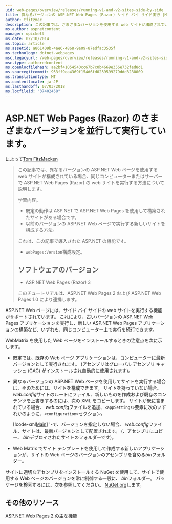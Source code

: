 ```yaml
---
uid: web-pages/overview/releases/running-v1-and-v2-sites-side-by-side
title: 異なるバージョンの ASP.NET Web Pages (Razor) サイド バイ サイド実行 |Microsoft Docs
author: tfitzmac
description: この記事では、さまざまなバージョンを使用する web サイトが構成されている場合、同じコンピューターまたはサーバーで ASP.NET Web Pages (Razor) の web サイトを実行する方法について説明しています.
ms.author: aspnetcontent
manager: wpickett
ms.date: 02/10/2014
ms.topic: article
ms.assetid: a861409b-4ae6-4868-9e09-87edfac3535f
ms.technology: dotnet-webpages
msc.legacyurl: /web-pages/overview/releases/running-v1-and-v2-sites-side-by-side
msc.type: authoredcontent
ms.openlocfilehash: aa2bf41054540cc67b7c0b4669e356e732fed8d1
ms.sourcegitcommit: 953ff9ea4369f154d6fd0239599279ddd3280009
ms.translationtype: MT
ms.contentlocale: ja-JP
ms.lasthandoff: 07/03/2018
ms.locfileid: "37402458"
---
```

<a name="running-different-versions-of-aspnet-web-pages-razor-side-by-side"></a>ASP.NET Web Pages (Razor) のさまざまなバージョンを並行して実行しています。
====================
によって[Tom FitzMacken](https://github.com/tfitzmac)

> この記事では、異なるバージョンの ASP.NET Web ページを使用する web サイトが構成されている場合、同じコンピューターまたはサーバーで ASP.NET Web Pages (Razor) の web サイトを実行する方法について説明します。
> 
> 学習内容。
> 
> - 既定の動作は ASP.NET で ASP.NET Web Pages を使用して構築されたサイトがある場合です。
> - 以前のバージョンの ASP.NET Web ページで実行する新しいサイトを構成する方法。
>   
> 
> これは、この記事で導入された ASP.NET の機能です。
> 
> - `webPages:Version`構成設定。
>   
> 
> ## <a name="software-versions"></a>ソフトウェアのバージョン
> 
> 
> - ASP.NET Web Pages (Razor) 3
>   
> 
> このチュートリアルは、ASP.NET Web Pages 2 および ASP.NET Web Pages 1.0 により連携します。


ASP.NET Web ページには、サイド バイ サイドの web サイトを実行する機能がサポートされています。 これにより、古いバージョンの ASP.NET Web Pages アプリケーションを実行し、新しい ASP.NET Web Pages アプリケーションの構築など、いずれも、同じコンピューター上で実行を続行できます。

WebMatrix を使用した Web ページをインストールするときの注意点を次に示します。

- 既定では、既存の Web ページ アプリケーションは、コンピューターに最新バージョンとして実行されます。 (アセンブリはグローバル アセンブリ キャッシュ (GAC) がインストールされ自動的に使用されます)。
- 異なるバージョンの ASP.NET Web ページを使用してサイトを実行する場合は、そのためには、サイトを構成できます。 サイトを持っていない場合、 *web.config*サイトのルートにファイル、新しいものを作成および既存のコンテンツを上書きするのには、次の XML をコピーします。 サイトが既に含まれている場合、 *web.config*ファイルを追加、`<appSettings>`要素に次のいずれかのように、`<configuration>`セクション。

    [!code-xml[Main](running-v1-and-v2-sites-side-by-side/samples/sample1.xml)]
  '-で、バージョンを指定しない場合、 *web.config*ファイル、サイトは、最新バージョンとして配置されます。 (、アセンブリにコピー、 *bin*デプロイされたサイトのフォルダーです)。
- Web Matrix でサイト テンプレートを使用して作成する新しいアプリケーションが、サイトの Web ページのバージョンのアセンブリを含める*bin*フォルダー。

サイトに適切なアセンブリをインストールする NuGet を使用して、サイトで使用する Web ページのバージョンを常に制御する一般に、 *bin*フォルダー。 パッケージを検索するには、次を参照してください。 [NuGet.org](http://NuGet.org)します。

## <a name="additional-resources"></a>その他のリソース

[ASP.NET Web Pages 2 の主な機能](top-features-in-web-pages-2.md)
